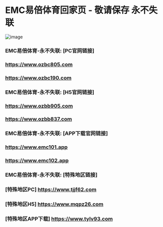 # EMC易倍体育回家页 - 敬请保存 永不失联
![image](https://github.com/emc00123/emc00123/assets/161131716/7c9a2641-80ea-4bcf-9aa9-06c69f78449d)


### EMC易倍体育-永不失联:  [PC官网链接]
### <https://www.ozbc805.com>
### <https://www.ozbc190.com>
### EMC易倍体育-永不失联:  [H5官网链接]
### <https://www.ozbb905.com>
### <https://www.ozbb837.com>
### EMC易倍体育-永不失联:  [APP下载官网链接]
### <https://www.emc101.app>
### <https://www.emc102.app>
### EMC易倍体育-永不失联:  [特殊地区链接]
### [特殊地区PC] <https://www.tjjf62.com>
### [特殊地区H5] <https://www.mqpz26.com>
### [特殊地区APP下载] <https://www.tylv93.com>
<!--
**emc00123/emc00123** is a ✨ _special_ ✨ repository because its `README.md` (this file) appears on your GitHub profile.

Here are some ideas to get you started:

- 🔭 I’m currently working on ...
- 🌱 I’m currently learning ...
- 👯 I’m looking to collaborate on ...
- 🤔 I’m looking for help with ...
- 💬 Ask me about ...
- 📫 How to reach me: ...
- 😄 Pronouns: ...
- ⚡ Fun fact: ...
-->
